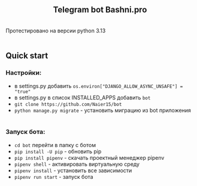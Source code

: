 <h2 align="center">Telegram bot Bashni.pro</h2><br/>
Протестировано на версии python 3.13<br/><br/>

## Quick start
### Настройки:
- в settings.py добавить `os.environ["DJANGO_ALLOW_ASYNC_UNSAFE"] = "true"`
- в settings.py в список INSTALLED_APPS добавить `bot`
- `git clone https://github.com/Naier15/bot`
- `python manage.py migrate` - установить миграцию из bot приложения
<br/><br/>
### Запуск бота:
- `cd bot` перейти в папку с ботом
- `pip install -U pip` - обновить pip
- `pip install pipenv` - скачать проектный менеджер pipenv
- `pipenv shell` - активировать виртуальную среду
- `pipenv install` - установить все зависимости
- `pipenv run start` - запуск бота
